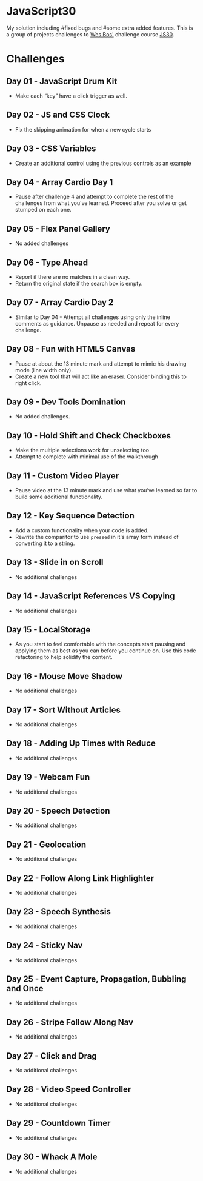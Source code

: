 # JavaScript30
My solution including #fixed bugs and #some extra added features.
This is a group of projects challenges to [Wes Bos'](https://github.com/wesbos) challenge course [JS30](https://javascript30.com/).


# Challenges

## Day 01 - JavaScript Drum Kit
* Make each “key” have a click trigger as well.

## Day 02 - JS and CSS Clock
* Fix the skipping animation for when a new cycle starts

## Day 03 - CSS Variables
* Create an additional control using the previous controls as an example

## Day 04 - Array Cardio Day 1
* Pause after challenge 4 and attempt to complete the rest of the challenges from what you’ve learned. Proceed after you solve or get stumped on each one.

## Day 05 - Flex Panel Gallery
* No added challenges

## Day 06 - Type Ahead
* Report if there are no matches in a clean way.
* Return the original state if the search box is empty.

## Day 07 - Array Cardio Day 2
* Similar to Day 04 - Attempt all challenges using only the inline comments as guidance. Unpause as needed and repeat for every challenge.

## Day 08 - Fun with HTML5 Canvas
 
* Pause at about the 13 minute mark and attempt to mimic his drawing mode (line width only).
* Create a new tool that will act like an eraser. Consider binding this to right click.

## Day 09 - Dev Tools Domination
* No added challenges.

## Day 10 - Hold Shift and Check Checkboxes
* Make the multiple selections work for unselecting too
* Attempt to complete with minimal use of the walkthrough

## Day 11 - Custom Video Player
* Pause video at the 13 minute mark and use what you’ve learned so far to build some additional functionality.
   

## Day 12 - Key Sequence Detection
* Add a custom functionality when your code is added.
* Rewrite the comparitor to use `pressed` in it's array form instead of converting it to a string.

## Day 13 - Slide in on Scroll
* No additional challenges

## Day 14 - JavaScript References VS Copying
* No additional challenges


## Day 15 - LocalStorage
* As you start to feel comfortable with the concepts start pausing and applying them as best as you can before you continue on. Use this code refactoring to help solidify the content.

## Day 16 - Mouse Move Shadow
* No additional challenges

## Day 17 - Sort Without Articles
* No additional challenges

## Day 18 - Adding Up Times with Reduce
* No additional challenges

## Day 19 - Webcam Fun
* No additional challenges

## Day 20 - Speech Detection
* No additional challenges

## Day 21 - Geolocation
* No additional challenges

## Day 22 - Follow Along Link Highlighter
* No additional challenges

## Day 23 - Speech Synthesis
* No additional challenges

## Day 24 - Sticky Nav
* No additional challenges

## Day 25 - Event Capture, Propagation, Bubbling and Once
* No additional challenges

## Day 26 - Stripe Follow Along Nav
* No additional challenges

## Day 27 - Click and Drag
* No additional challenges

## Day 28 - Video Speed Controller
* No additional challenges

## Day 29 - Countdown Timer
* No additional challenges

## Day 30 - Whack A Mole
* No additional challenges

